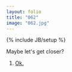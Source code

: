 ```yaml
---
layout: folio
title: "062"
image: "062.jpg"
---
```

{% include JB/setup %}

<div class="copy">
	<p>Maybe let's get closer?</p>
</div>

<div class="choice">
	<ol>
		<li><a href="063.html">
			Ok.
		</a></li>
	</ol>
</div>